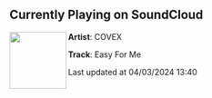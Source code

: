 ## Currently Playing on SoundCloud

[<img align="left" width="100" src="https://i1.sndcdn.com/artworks-36ow1njm9b1wzeJI-otUA3A-t500x500.jpg">](https://soundcloud.com/covexmusic/easy-for-me?in=saxurn/sets/big-m0000000d)

**Artist**: COVEX 

**Track**: Easy For Me

Last updated at 04/03/2024 13:40
